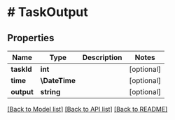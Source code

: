 # # TaskOutput

## Properties

Name | Type | Description | Notes
------------ | ------------- | ------------- | -------------
**taskId** | **int** |  | [optional]
**time** | **\DateTime** |  | [optional]
**output** | **string** |  | [optional]

[[Back to Model list]](../../README.md#models) [[Back to API list]](../../README.md#endpoints) [[Back to README]](../../README.md)
